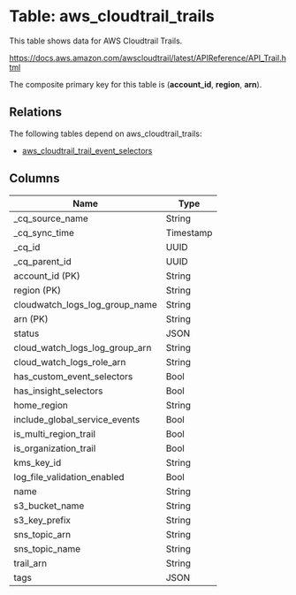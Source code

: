 # Table: aws_cloudtrail_trails

This table shows data for AWS Cloudtrail Trails.

https://docs.aws.amazon.com/awscloudtrail/latest/APIReference/API_Trail.html

The composite primary key for this table is (**account_id**, **region**, **arn**).

## Relations

The following tables depend on aws_cloudtrail_trails:
  - [aws_cloudtrail_trail_event_selectors](aws_cloudtrail_trail_event_selectors)

## Columns

| Name          | Type          |
| ------------- | ------------- |
|_cq_source_name|String|
|_cq_sync_time|Timestamp|
|_cq_id|UUID|
|_cq_parent_id|UUID|
|account_id (PK)|String|
|region (PK)|String|
|cloudwatch_logs_log_group_name|String|
|arn (PK)|String|
|status|JSON|
|cloud_watch_logs_log_group_arn|String|
|cloud_watch_logs_role_arn|String|
|has_custom_event_selectors|Bool|
|has_insight_selectors|Bool|
|home_region|String|
|include_global_service_events|Bool|
|is_multi_region_trail|Bool|
|is_organization_trail|Bool|
|kms_key_id|String|
|log_file_validation_enabled|Bool|
|name|String|
|s3_bucket_name|String|
|s3_key_prefix|String|
|sns_topic_arn|String|
|sns_topic_name|String|
|trail_arn|String|
|tags|JSON|